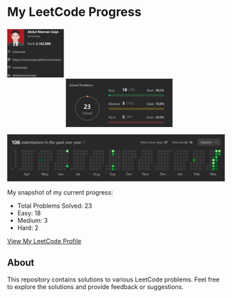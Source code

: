 # My LeetCode Progress
###
<div align="center">
<p float="left">
  <img src="./automation/ss_result/profile.png" width="26%" style="margin-right: 1000px;" /> &nbsp; &nbsp; 
  <img src="./automation/ss_result/solvedProblems.png" width="49%" /> 
</p>

![Submissions](./automation/ss_result/submissions.png)
</div>
My snapshot of my current progress:

- Total Problems Solved: 23
- Easy: 18
- Medium: 3
- Hard: 2

[View My LeetCode Profile](https://leetcode.com/manansaipi)


## About

This repository contains solutions to various LeetCode problems. Feel free to explore the solutions and provide feedback or suggestions.
